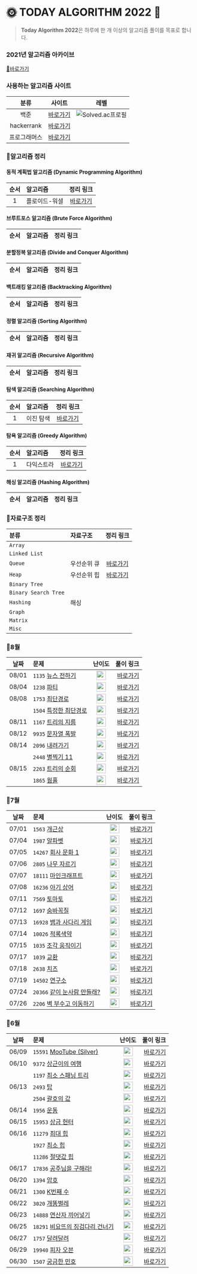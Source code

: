 # 🌞 TODAY ALGORITHM 2022 🌝

> **Today Algorithm 2022**은 하루에 한 개 이상의 알고리즘 풀이를 목표로 합니다.





### 2021년 알고리즘 아카이브
[📂바로가기](https://github.com/HongEunbeen/Today_Algorithm)

### 사용하는 알고리즘 사이트

| 분류 | 사이트 | 레벨 |
| :---: | :--------:|:-----:|
| 백준 | [바로가기](https://www.acmicpc.net/) | ![Solved.ac프로필](http://mazassumnida.wtf/api/mini/generate_badge?boj=vvvv980) | 
| hackerrank | [바로가기](https://www.hackerrank.com/) | |
| 프로그래머스 | [바로가기](https://www.hackerrank.com/) | |

### 📜알고리즘 정리
#### 동적 계획법 알고리즘 (Dynamic Programming Algorithm)
| 순서 | 알고리즘 | 정리 링크 |
| :---: | :------- | :----:|
| 1 | 플로이드-워셜 | [바로가기](https://github.com/HongEunbeen/Today_Algorithm_2022/blob/main/docs/algorithms/dynamic/floyd_warshall/README.md) |

#### 브루트포스 알고리즘 (Brute Force Algorithm)
| 순서 | 알고리즘 | 정리 링크 |
| :---: | :------- | :----:|

#### 분할정복 알고리즘 (Divide and Conquer Algorithm)
| 순서 | 알고리즘 | 정리 링크 |
| :---: | :------- | :----:|

#### 백트래킹 알고리즘 (Backtracking Algorithm)
| 순서 | 알고리즘 | 정리 링크 |
| :---: | :------- | :----:|

#### 정렬 알고리즘 (Sorting Algorithm)
| 순서 | 알고리즘 | 정리 링크 |
| :---: | :------- | :----:|

#### 재귀 알고리즘 (Recursive Algorithm)
| 순서 | 알고리즘 | 정리 링크 |
| :---: | :------- | :----:|

#### 탐색 알고리즘 (Searching Algorithm)
| 순서 | 알고리즘 | 정리 링크 |
| :---: | :------- | :----:|
| 1 | 이진 탐색 | [바로가기](https://github.com/HongEunbeen/Today_Algorithm_2022/blob/main/docs/algorithms/searching/binary_search/README.md) |

#### 탐욕 알고리즘 (Greedy Algorithm)
| 순서 | 알고리즘 | 정리 링크 |
| :---: | :------- | :----:|
| 1 | 다익스트라 | [바로가기](https://github.com/HongEunbeen/Today_Algorithm_2022/blob/main/docs/algorithms/greedy/dijkstra/README.md) |

#### 해싱 알고리즘 (Hashing Algorithm)
| 순서 | 알고리즘 | 정리 링크 |
| :---: | :------- | :----:|


### 📝자료구조 정리

| 분류 | 자료구조 | 정리 링크 |
|:--- |:------- | :----:|
| `Array` | | |
| `Linked List` | | |
| `Queue`  | 우선순위 큐 | [바로가기](https://github.com/HongEunbeen/Today_Algorithm_2022/blob/main/docs/data_structures/queue/priority_queue/README.md) |
| `Heap`  | 우선순위 힙 | [바로가기](https://github.com/HongEunbeen/Today_Algorithm_2022/blob/main/docs/data_structures/heap/priority_heap/README.md) |
| `Binary Tree` | | |
| `Binary Search Tree` | | |
| `Hashing` | 해싱 | | |
| `Graph` | | |
| `Matrix`  | | |
| `Misc`  | | |

### 🚩8월

| 날짜   | 문제               | 난이도 | 풀이 링크 |
| :---: |  :--------  | :----: |  --------:|
| 08/01 | `1135` [뉴스 전하기](https://www.acmicpc.net/problem/1135) | <img height="25px" width="25px" src="https://static.solved.ac/tier_small/14.svg"/> |  [바로가기](https://github.com/HongEunbeen/Today_Algorithm_2022/blob/main/08/01)|
| 08/04 | `1238` [파티](https://www.acmicpc.net/problem/1238)  | <img height="25px" width="25px" src="https://static.solved.ac/tier_small/13.svg"/> |  [바로가기](https://github.com/HongEunbeen/Today_Algorithm_2022/blob/main/08/04)|
| 08/08 | `1753` [최단경로](https://www.acmicpc.net/problem/1753) | <img height="25px" width="25px" src="https://static.solved.ac/tier_small/12.svg"/> |  [바로가기](https://github.com/HongEunbeen/Today_Algorithm_2022/blob/main/08/08/최단경로)|
|| `1504` [특정한 최단경로](https://www.acmicpc.net/problem/1504)  | <img height="25px" width="25px" src="https://static.solved.ac/tier_small/12.svg"/> |  [바로가기](https://github.com/HongEunbeen/Today_Algorithm_2022/blob/main/08/08/특정한_최단경로)|
| 08/11 | `1167` [트리의 지름](https://www.acmicpc.net/problem/1167) | <img height="25px" width="25px" src="https://static.solved.ac/tier_small/14.svg"/>  |  [바로가기](https://github.com/HongEunbeen/Today_Algorithm_2022/blob/main/08/11)|
| 08/12 | `9935`  [문자열 폭발](https://www.acmicpc.net/problem/9935)  | <img height="25px" width="25px" src="https://static.solved.ac/tier_small/12.svg"/>  |  [바로가기](https://github.com/HongEunbeen/Today_Algorithm_2022/blob/main/08/12)|
| 08/14 | `2096` [내려가기](https://www.acmicpc.net/problem/2096)  | <img height="25px" width="25px" src="https://static.solved.ac/tier_small/11.svg"/> | [바로가기](https://github.com/HongEunbeen/Today_Algorithm_2022/blob/main/08/14/내려가기)|
|| `2448` [별찍기 11](https://www.acmicpc.net/problem/2448)  |  <img height="25px" width="25px" src="https://static.solved.ac/tier_small/12.svg"/>  |  [바로가기](https://github.com/HongEunbeen/Today_Algorithm_2022/blob/main/08/14/별찍기_11)|
| 08/15 | `2263` [트리의 순회](https://www.acmicpc.net/problem/2263)  |  <img height="25px" width="25px" src="https://static.solved.ac/tier_small/14.svg"/>  |  [바로가기](https://github.com/HongEunbeen/Today_Algorithm_2022/blob/main/08/15/트리의_순회)|
|| `1865` [웜홀](https://www.acmicpc.net/problem/1865)  |  <img height="25px" width="25px" src="https://static.solved.ac/tier_small/13.svg"/>  |  [바로가기](https://github.com/HongEunbeen/Today_Algorithm_2022/blob/main/08/15/웜홀)|


### 💙7월

| 날짜   | 문제               | 난이도 | 풀이 링크 |
| :---: |  :--------  | :----: |  --------:|
| 07/01 | `1563` [개근상](https://www.acmicpc.net/problem/1563) | <img height="25px" width="25px" src="https://static.solved.ac/tier_small/12.svg"/> |  [바로가기](https://github.com/HongEunbeen/Today_Algorithm_2022/blob/main/07/01)|
| 07/04 | `1987` [알파벳](https://www.acmicpc.net/problem/1987) | <img height="25px" width="25px" src="https://static.solved.ac/tier_small/12.svg"/> |  [바로가기](https://github.com/HongEunbeen/Today_Algorithm_2022/blob/main/07/04)|
| 07/05 | `14267` [회사 문화 1](https://www.acmicpc.net/problem/14267) | <img height="25px" width="25px" src="https://static.solved.ac/tier_small/12.svg"/> |  [바로가기](https://github.com/HongEunbeen/Today_Algorithm_2022/blob/main/07/05/회사_문화)|
| 07/06 | `2805` [나무 자르기](https://www.acmicpc.net/problem/2805) | <img height="25px" width="25px" src="https://static.solved.ac/tier_small/9.svg"/> |  [바로가기](https://github.com/HongEunbeen/Today_Algorithm_2022/blob/main/07/06)|
| 07/07 | `18111` [마인크래프트](https://www.acmicpc.net/problem/18111) | <img height="25px" width="25px" src="https://static.solved.ac/tier_small/9.svg"/> |  [바로가기](https://github.com/HongEunbeen/Today_Algorithm_2022/blob/main/07/07)|
| 07/08 | `16236` [아기 상어](https://www.acmicpc.net/problem/16236)  | <img height="25px" width="25px" src="https://static.solved.ac/tier_small/13.svg"/> | [바로가기](https://github.com/HongEunbeen/Today_Algorithm_2022/blob/main/07/08)|
| 07/11 | `7569` [토마토](https://www.acmicpc.net/problem/7569) | <img height="25px" width="25px" src="https://static.solved.ac/tier_small/11.svg"/> |  [바로가기](https://github.com/HongEunbeen/Today_Algorithm_2022/blob/main/07/11)|
| 07/12 | `1697` [숨바꼭질](https://www.acmicpc.net/problem/1697) | <img height="25px" width="25px" src="https://static.solved.ac/tier_small/10.svg"/> |  [바로가기](https://github.com/HongEunbeen/Today_Algorithm_2022/blob/main/07/12)|
| 07/13 | `16928` [뱀과 사다리 게임](https://www.acmicpc.net/problem/16928) | <img height="25px" width="25px" src="https://static.solved.ac/tier_small/11.svg"/> |  [바로가기](https://github.com/HongEunbeen/Today_Algorithm_2022/blob/main/07/13)|
| 07/14 | `10026` [적록색약](https://www.acmicpc.net/problem/10026) | <img height="25px" width="25px" src="https://static.solved.ac/tier_small/11.svg"/> |  [바로가기](https://github.com/HongEunbeen/Today_Algorithm_2022/blob/main/07/14)|
| 07/15 | `1035` [조각 움직이기](https://www.acmicpc.net/problem/1035) | <img height="25px" width="25px" src="https://static.solved.ac/tier_small/15.svg"/> |  [바로가기](https://github.com/HongEunbeen/Today_Algorithm_2022/blob/main/07/15)|
| 07/17 | `1039` [교환](https://www.acmicpc.net/problem/1039) | <img height="25px" width="25px" src="https://static.solved.ac/tier_small/13.svg"/> |  [바로가기](https://github.com/HongEunbeen/Today_Algorithm_2022/blob/main/07/17)|
| 07/18 | `2638` [치즈](https://www.acmicpc.net/problem/2638) | <img height="25px" width="25px" src="https://static.solved.ac/tier_small/13.svg"/> |  [바로가기](https://github.com/HongEunbeen/Today_Algorithm_2022/blob/main/07/18)|
| 07/19 | `14502` [연구소](https://www.acmicpc.net/problem/14502) | <img height="25px" width="25px" src="https://static.solved.ac/tier_small/12.svg"/> |  [바로가기](https://github.com/HongEunbeen/Today_Algorithm_2022/blob/main/07/19)|
| 07/24 | `20366` [같이 눈사람 만들래?](https://www.acmicpc.net/problem/20366) | <img height="25px" width="25px" src="https://static.solved.ac/tier_small/13.svg"/> |  [바로가기](https://github.com/HongEunbeen/Today_Algorithm_2022/blob/main/07/24)|
| 07/26 | `2206` [벽 부수고 이동하기](https://www.acmicpc.net/problem/2206) | <img height="25px" width="25px" src="https://static.solved.ac/tier_small/12.svg"/> |  [바로가기](https://github.com/HongEunbeen/Today_Algorithm_2022/blob/main/07/26)|

### 💙6월

| 날짜   | 문제               | 난이도 | 풀이 링크 |
| :---: |  :--------  | :----: |  --------:|
| 06/09 | `15591` [MooTube (Silver)](https://www.acmicpc.net/problem/15591) | <img height="25px" width="25px" src="https://static.solved.ac/tier_small/11.svg"/> |  [바로가기](https://github.com/HongEunbeen/Today_Algorithm_2022/blob/main/06/09)  |
| 06/10 | `9372` [상근이의 여행](https://www.acmicpc.net/problem/9372) | <img height="25px" width="25px" src="https://static.solved.ac/tier_small/9.svg"/> |  [바로가기](https://github.com/HongEunbeen/Today_Algorithm_2022/blob/main/06/10/상근이의_여행)|
|  | `1197` [최소 스패닝 트리](https://www.acmicpc.net/problem/1197) | <img height="25px" width="25px" src="https://static.solved.ac/tier_small/12.svg"/> |  [바로가기](https://github.com/HongEunbeen/Today_Algorithm_2022/blob/main/06/10/최소_스패닝_트리)|
| 06/13 | `2493` [탑](https://www.acmicpc.net/problem/2493) | <img height="25px" width="25px" src="https://static.solved.ac/tier_small/11.svg"/> |  [바로가기](https://github.com/HongEunbeen/Today_Algorithm_2022/blob/main/06/13/탑)|
|| `2504` [괄호의 값](https://www.acmicpc.net/problem/2504)| <img height="25px" width="25px" src="https://static.solved.ac/tier_small/10.svg"/>  |  [바로가기](https://github.com/HongEunbeen/Today_Algorithm_2022/blob/main/06/13/괄호의_값)|
| 06/14 | `1956` [운동](https://www.acmicpc.net/problem/1956) | <img height="25px" width="25px" src="https://static.solved.ac/tier_small/12.svg"/> |  [바로가기](https://github.com/HongEunbeen/Today_Algorithm_2022/blob/main/06/14/운동)|
| 06/15 | `15953` [상금 헌터](https://www.acmicpc.net/problem/15953) | <img height="25px" width="25px" src="https://static.solved.ac/tier_small/3.svg"/> |  [바로가기](https://github.com/HongEunbeen/Today_Algorithm_2022/blob/main/06/15)|
| 06/16 | `11279` [최대 힙](https://www.acmicpc.net/problem/11279) | <img height="25px" width="25px" src="https://static.solved.ac/tier_small/9.svg"/> |  [바로가기](https://github.com/HongEunbeen/Today_Algorithm_2022/blob/main/06/16/최대_힙)|
|| `1927` [최소 힙](https://www.acmicpc.net/problem/1927) | <img height="25px" width="25px" src="https://static.solved.ac/tier_small/9.svg"/> |  [바로가기](https://github.com/HongEunbeen/Today_Algorithm_2022/blob/main/06/16/최소_힙)|
|| `11286` [절댓값 힙](https://www.acmicpc.net/problem/11286) | <img height="25px" width="25px" src="https://static.solved.ac/tier_small/10.svg"/> |  [바로가기](https://github.com/HongEunbeen/Today_Algorithm_2022/blob/main/06/16/절댓값_힙)|
| 06/17 | `17836` [공주님을 구해라!](https://www.acmicpc.net/problem/17836) | <img height="25px" width="25px" src="https://static.solved.ac/tier_small/11.svg"/> |  [바로가기](https://github.com/HongEunbeen/Today_Algorithm_2022/blob/main/06/17)|
| 06/20 | `1394` [암호](https://www.acmicpc.net/problem/1394) | <img height="25px" width="25px" src="https://static.solved.ac/tier_small/11.svg"/> |  [바로가기](https://github.com/HongEunbeen/Today_Algorithm_2022/blob/main/06/20)|
| 06/21 | `1300` [K번째 수](https://www.acmicpc.net/problem/1300) | <img height="25px" width="25px" src="https://static.solved.ac/tier_small/14.svg"/> |  [바로가기](https://github.com/HongEunbeen/Today_Algorithm_2022/blob/main/06/21)|
| 06/22 | `3020` [개똥벌레](https://www.acmicpc.net/problem/3020) | <img height="25px" width="25px" src="https://static.solved.ac/tier_small/11.svg"/> |  [바로가기](https://github.com/HongEunbeen/Today_Algorithm_2022/blob/main/06/22)|
| 06/23 | `14888` [연산자 끼어넣기](https://www.acmicpc.net/problem/14888) | <img height="25px" width="25px" src="https://static.solved.ac/tier_small/10.svg"/> |  [바로가기](https://github.com/HongEunbeen/Today_Algorithm_2022/blob/main/06/23)|
| 06/25 | `18291` [비요뜨의 징검다리 건너기](https://www.acmicpc.net/problem/18291) | <img height="25px" width="25px" src="https://static.solved.ac/tier_small/11.svg"/> |  [바로가기](https://github.com/HongEunbeen/Today_Algorithm_2022/blob/main/06/25)|
| 06/27 | `1757` [달려달려](https://www.acmicpc.net/problem/1757) | <img height="25px" width="25px" src="https://static.solved.ac/tier_small/12.svg"/> |  [바로가기](https://github.com/HongEunbeen/Today_Algorithm_2022/blob/main/06/27)|
| 06/29 | `19940` [피자 오븐](https://www.acmicpc.net/problem/19940) | <img height="25px" width="25px" src="https://static.solved.ac/tier_small/11.svg"/> |  [바로가기](https://github.com/HongEunbeen/Today_Algorithm_2022/blob/main/06/29)|
| 06/30 | `1507` [궁금한 민호](https://www.acmicpc.net/problem/1507) | <img height="25px" width="25px" src="https://static.solved.ac/tier_small/14.svg"/> |  [바로가기](https://github.com/HongEunbeen/Today_Algorithm_2022/blob/main/06/30)|
